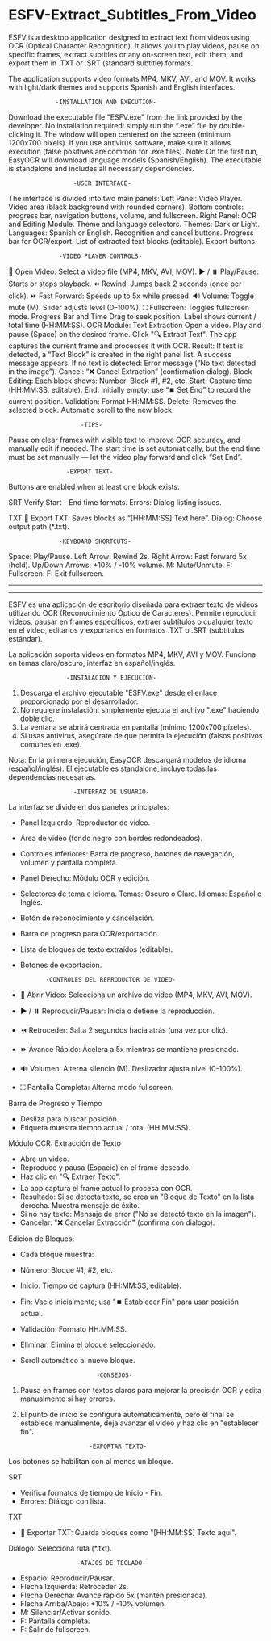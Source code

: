 # ESFV-Extract_Subtitles_From_Video
ESFV is a desktop application designed to extract text from videos using OCR (Optical Character Recognition).
It allows you to play videos, pause on specific frames, extract subtitles or any on-screen text,
edit them, and export them in .TXT or .SRT (standard subtitle) formats.

The application supports video formats MP4, MKV, AVI, and MOV.
It works with light/dark themes and supports Spanish and English interfaces.

                 -INSTALLATION AND EXECUTION-  

Download the executable file "ESFV.exe" from the link provided by the developer.
No installation required: simply run the “.exe” file by double-clicking it.
The window will open centered on the screen (minimum 1200x700 pixels).
If you use antivirus software, make sure it allows execution (false positives are common for .exe files).
Note: On the first run, EasyOCR will download language models (Spanish/English).
The executable is standalone and includes all necessary dependencies.

                      -USER INTERFACE-  

The interface is divided into two main panels:
Left Panel: Video Player.
Video area (black background with rounded corners).
Bottom controls: progress bar, navigation buttons, volume, and fullscreen.
Right Panel: OCR and Editing Module.
Theme and language selectors. Themes: Dark or Light. Languages: Spanish or English.
Recognition and cancel buttons.
Progress bar for OCR/export.
List of extracted text blocks (editable).
Export buttons.

                  -VIDEO PLAYER CONTROLS-  

📁 Open Video: Select a video file (MP4, MKV, AVI, MOV).
▶️ / ⏸️ Play/Pause: Starts or stops playback.
⏪ Rewind: Jumps back 2 seconds (once per click).
⏩ Fast Forward: Speeds up to 5x while pressed.
🔊 Volume: Toggle mute (M). Slider adjusts level (0–100%).
⛶ Fullscreen: Toggles fullscreen mode.
Progress Bar and Time
Drag to seek position.
Label shows current / total time (HH:MM:SS).
OCR Module: Text Extraction
Open a video.
Play and pause (Space) on the desired frame.
Click "🔍 Extract Text".
The app captures the current frame and processes it with OCR.
Result: If text is detected, a “Text Block” is created in the right panel list. A success message appears.
If no text is detected: Error message (“No text detected in the image”).
Cancel: “❌ Cancel Extraction” (confirmation dialog).
Block Editing:
Each block shows:
Number: Block #1, #2, etc.
Start: Capture time (HH:MM:SS, editable).
End: Initially empty; use “⏹️ Set End” to record the current position.
Validation: Format HH:MM:SS.
Delete: Removes the selected block.
Automatic scroll to the new block.

                        -TIPS-  

Pause on clear frames with visible text to improve OCR accuracy, and manually edit if needed.
The start time is set automatically,
but the end time must be set manually — let the video play forward and click “Set End”.

                    -EXPORT TEXT-  

Buttons are enabled when at least one block exists.

SRT
Verify Start - End time formats.
Errors: Dialog listing issues.

TXT
📄 Export TXT: Saves blocks as “[HH:MM:SS] Text here”.
Dialog: Choose output path (*.txt).

                  -KEYBOARD SHORTCUTS-  

Space: Play/Pause.
Left Arrow: Rewind 2s.
Right Arrow: Fast forward 5x (hold).
Up/Down Arrows: +10% / -10% volume.
M: Mute/Unmute.
F: Fullscreen.
F: Exit fullscreen.

------------------------------------------------------------------------------------------
------------------------------------------------------------------------------------------

ESFV es una aplicación de escritorio diseñada para extraer texto de videos
utilizando OCR (Reconocimiento Óptico de Caracteres).
Permite reproducir videos, pausar en frames específicos, extraer subtítulos o cualquier texto en el video,
editarlos y exportarlos en formatos .TXT o .SRT (subtítulos estándar).

La aplicación soporta videos en formatos MP4, MKV, AVI y MOV.
Funciona en temas claro/oscuro, interfaz en español/inglés.

                    -INSTALACIÓN Y EJECUCIÓN-

1. Descarga el archivo ejecutable "ESFV.exe" desde el enlace proporcionado por el desarrollador.
2. No requiere instalación: simplemente ejecuta el archivo ".exe" haciendo doble clic.
3. La ventana se abrirá centrada en pantalla (mínimo 1200x700 píxeles).
4. Si usas antivirus, asegúrate de que permita la ejecución (falsos positivos comunes en .exe).

Nota: En la primera ejecución, EasyOCR descargará modelos de idioma (español/inglés).
El ejecutable es standalone, incluye todas las dependencias necesarias.

                      -INTERFAZ DE USUARIO-

La interfaz se divide en dos paneles principales:

  - Panel Izquierdo: Reproductor de video.
  - Área de video (fondo negro con bordes redondeados).
  - Controles inferiores: Barra de progreso, botones de navegación, volumen y pantalla completa.
  - Panel Derecho: Módulo OCR y edición.
  - Selectores de tema e idioma. Temas: Oscuro o Claro. Idiomas: Español o Inglés. 
  - Botón de reconocimiento y cancelación.
  - Barra de progreso para OCR/exportación.
  - Lista de bloques de texto extraídos (editable).
  - Botones de exportación. 

               -CONTROLES DEL REPRODUCTOR DE VIDEO-

- 📁 Abrir Video: Selecciona un archivo de video (MP4, MKV, AVI, MOV).
- ▶️ / ⏸️ Reproducir/Pausar: Inicia o detiene la reproducción.
- ⏪ Retroceder: Salta 2 segundos hacia atrás (una vez por clic).
- ⏩ Avance Rápido: Acelera a 5x mientras se mantiene presionado.
- 🔊 Volumen: Alterna silencio (M). Deslizador ajusta nivel (0-100%).
- ⛶ Pantalla Completa: Alterna modo fullscreen.

Barra de Progreso y Tiempo
- Desliza para buscar posición.
- Etiqueta muestra tiempo actual / total (HH:MM:SS).

Módulo OCR: Extracción de Texto
   - Abre un video.
   - Reproduce y pausa (Espacio) en el frame deseado. 
   - Haz clic en "🔍 Extraer Texto".
   - La app captura el frame actual lo procesa con OCR.
   - Resultado: Si se detecta texto, se crea un "Bloque de Texto" en la lista derecha. Muestra mensaje de éxito.
   - Si no hay texto: Mensaje de error ("No se detectó texto en la imagen").
   - Cancelar: "❌ Cancelar Extracción" (confirma con diálogo).

Edición de Bloques:
   - Cada bloque muestra:
   - Número: Bloque #1, #2, etc.
   - Inicio: Tiempo de captura (HH:MM:SS, editable).
   - Fin: Vacío inicialmente; usa "⏹️ Establecer Fin" para usar posición actual.
   - Validación: Formato HH:MM:SS.
   - Eliminar: Elimina el bloque seleccionado.
   - Scroll automático al nuevo bloque.

                              -CONSEJOS-
1. Pausa en frames con textos claros para mejorar la precisión OCR y edita manualmente si hay errores.
2. El punto de inicio se configura automáticamente,
pero el final se establece manualmente, deja avanzar el video y haz clic en "establecer fin".


                          -EXPORTAR TEXTO-
Los botones se habilitan con al menos un bloque.

SRT
- Verifica formatos de tiempo de Inicio - Fin.
- Errores: Diálogo con lista.

TXT
- 📄 Exportar TXT: Guarda bloques como "[HH:MM:SS] Texto aquí".

Diálogo: Selecciona ruta (*.txt).

                       -ATAJOS DE TECLADO-

- Espacio: Reproducir/Pausar.
- Flecha Izquierda: Retroceder 2s.
- Flecha Derecha: Avance rápido 5x (mantén presionada).
- Flecha Arriba/Abajo: +10% / -10% volumen.
- M: Silenciar/Activar sonido.
- F: Pantalla completa.
- F: Salir de fullscreen.
